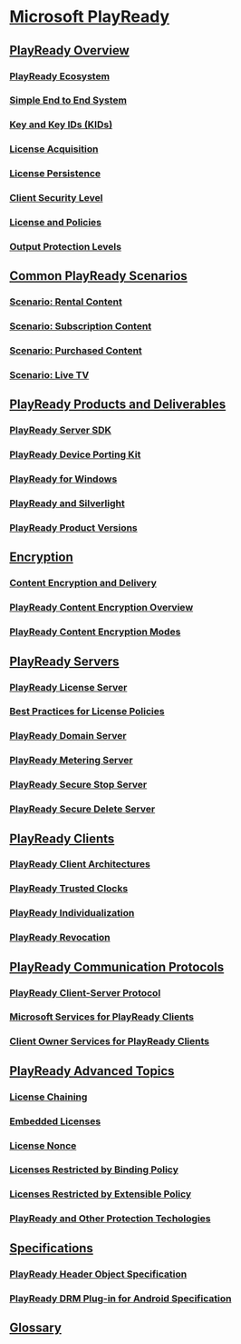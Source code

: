 # [Microsoft PlayReady](index.md)

## [PlayReady Overview](Overview/playreadyoverview.md)

### [PlayReady Ecosystem](Overview/playreadyecosystem.md)

### [Simple End to End System](Overview/simpleendtoendsystem.md)

### [Key and Key IDs (KIDs)](Overview/keyandkeyidskids.md)

### [License Acquisition](Overview/licenseacquisition.md)

### [License Persistence](Overview/licensepersistence.md)

### [Client Security Level](Overview/securitylevel.md)

### [License and Policies](Overview/licenseandpolicies.md)

### [Output Protection Levels](Overview/outputprotectionlevels.md)

## [Common PlayReady Scenarios](Overview/commonplayreadyscenarios.md)

### [Scenario: Rental Content](Overview/scenariorentalcontent.md)

### [Scenario: Subscription Content](Overview/scenariosubscriptioncontent.md)

### [Scenario: Purchased Content](Overview/scenariopurchasedcontent.md)

### [Scenario: Live TV](Overview/scenariolivetv.md)

## [PlayReady Products and Deliverables](Overview/playreadyproductsanddeliverables.md)

### [PlayReady Server SDK](Overview/playreadyserversdk.md)

### [PlayReady Device Porting Kit](Overview/playreadyportingkit.md)

### [PlayReady for Windows](Overview/playreadyforwindows.md)

### [PlayReady and Silverlight](Overview/playreadyandsilverlight.md)

### [PlayReady Product Versions](Overview/playreadyproductversions.md)

## [Encryption](Overview/encryption.md)

### [Content Encryption and Delivery](Overview/contentencryptionanddelivery.md)

### [PlayReady Content Encryption Overview](Overview/playreadycontentencryptionoverview.md)

### [PlayReady Content Encryption Modes](Overview/playreadycontentencryptionmodes.md)

## [PlayReady Servers](Overview/playreadylicenseservers.md)

### [PlayReady License Server](Overview/playreadylicenseserver.md)

### [Best Practices for License Policies](Overview/policiesbestpractices.md)

### [PlayReady Domain Server](Overview/playreadydomainserver.md)

### [PlayReady Metering Server](Overview/playreadymeteringserver.md)

### [PlayReady Secure Stop Server](Overview/playreadysecurestopserver.md)

### [PlayReady Secure Delete Server](Overview/playreadysecuredeleteserver.md)

## [PlayReady Clients](Overview/playreadyclients.md)

### [PlayReady Client Architectures](Overview/playreadyclientarchitectures.md)

### [PlayReady Trusted Clocks](Overview/trustedclocks.md)

### [PlayReady Individualization](Overview/individualization.md)

### [PlayReady Revocation](Overview/revocation.md)

## [PlayReady Communication Protocols](Overview/playreadycommunicationprotocols.md)

### [PlayReady Client-Server Protocol](Overview/playreadyclientserverprotocol.md)

### [Microsoft Services for PlayReady Clients](Overview/microsoftplayreadyservices.md)

### [Client Owner Services for PlayReady Clients](Overview/clientplayreadyservices.md)

## [PlayReady Advanced Topics](Overview/playreadyadvancedtopics.md)

### [License Chaining](Overview/licensechaining.md)

### [Embedded Licenses](Overview/embeddedlicenses.md)

### [License Nonce](Overview/licensenonce.md)

### [Licenses Restricted by Binding Policy](Overview/licensesrestrictedbybindingpolicy.md)

### [Licenses Restricted by Extensible Policy](Overview/licensesrestrictedbyextensiblepolicy.md)

### [PlayReady and Other Protection Techologies](Overview/playreadyandotherprotectiontechnologies.md)

## [Specifications](Specifications/specifications.md)

### [PlayReady Header Object Specification](Specifications/playreadyheaderspecification.md)

### [PlayReady DRM Plug-in for Android Specification](Specifications/playreadydrmpluginforandroidspecification.md)

## [Glossary](Overview/glossary.md)

